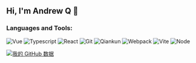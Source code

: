 ## Hi, I'm Andrew Q 👋


### Languages and Tools:
<p align="left">
  <img src="https://img.shields.io/badge/-Vue-red" alt="Vue">
  <img src="https://img.shields.io/badge/-Typescript-red" alt="Typescript">
  <img src="https://img.shields.io/badge/-React-red" alt="React">
  <img src="https://img.shields.io/badge/-Git-red" alt="Git">
  <img src="https://img.shields.io/badge/-Qiankun-red" alt="Qiankun">
  <img src="https://img.shields.io/badge/-Webpack-red" alt="Webpack">
  <img src="https://img.shields.io/badge/-Vite-red" alt="Vite">
  
  <img src="https://img.shields.io/badge/-Node-orange" alt="Node">
<!--   <img src="https://img.shields.io/badge/-Nginx-orange" alt="Nginx">
  <img src="https://img.shields.io/badge/-Mysql-orange" alt="Mysql"> -->
</p>

[![我的 GitHub 数据](https://github-readme-stats.vercel.app/api?username=io-o&theme=dark)]()

